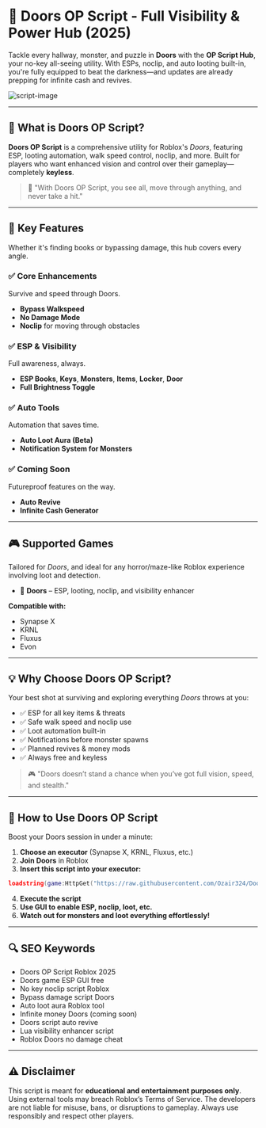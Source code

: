 # 🔑 Doors OP Script - Full Visibility & Power Hub (2025)

Tackle every hallway, monster, and puzzle in **Doors** with the **OP Script Hub**, your no-key all-seeing utility. With ESPs, noclip, and auto looting built-in, you're fully equipped to beat the darkness—and updates are already prepping for infinite cash and revives.

![script-image](image-link-placeholder)

---

## 🎯 What is Doors OP Script?

**Doors OP Script** is a comprehensive utility for Roblox's *Doors*, featuring ESP, looting automation, walk speed control, noclip, and more. Built for players who want enhanced vision and control over their gameplay—completely **keyless**.

> 🔑 "With Doors OP Script, you see all, move through anything, and never take a hit."

---

## 🌟 Key Features

Whether it's finding books or bypassing damage, this hub covers every angle.

### ✅ Core Enhancements

Survive and speed through Doors.

* **Bypass Walkspeed**
* **No Damage Mode**
* **Noclip** for moving through obstacles

### ✅ ESP & Visibility

Full awareness, always.

* **ESP Books**, **Keys**, **Monsters**, **Items**, **Locker**, **Door**
* **Full Brightness Toggle**

### ✅ Auto Tools

Automation that saves time.

* **Auto Loot Aura (Beta)**
* **Notification System for Monsters**

### ✅ Coming Soon

Futureproof features on the way.

* **Auto Revive**
* **Infinite Cash Generator**

---

## 🎮 Supported Games

Tailored for *Doors*, and ideal for any horror/maze-like Roblox experience involving loot and detection.

* 👹 **Doors** – ESP, looting, noclip, and visibility enhancer

**Compatible with:**

* Synapse X
* KRNL
* Fluxus
* Evon

---

## 💡 Why Choose Doors OP Script?

Your best shot at surviving and exploring everything *Doors* throws at you:

* ✅ ESP for all key items & threats
* ✅ Safe walk speed and noclip use
* ✅ Loot automation built-in
* ✅ Notifications before monster spawns
* ✅ Planned revives & money mods
* ✅ Always free and keyless

> 🎮 "Doors doesn’t stand a chance when you’ve got full vision, speed, and stealth."

---

## 🧠 How to Use Doors OP Script

Boost your Doors session in under a minute:

1. **Choose an executor** (Synapse X, KRNL, Fluxus, etc.)
2. **Join Doors** in Roblox
3. **Insert this script into your executor:**

```lua
loadstring(game:HttpGet("https://raw.githubusercontent.com/Ozair324/Doors-op-script/refs/heads/main/Doors%20op%20script.lua"))()
```

4. **Execute the script**
5. **Use GUI to enable ESP, noclip, loot, etc.**
6. **Watch out for monsters and loot everything effortlessly!**

---

## 🔍 SEO Keywords

* Doors OP Script Roblox 2025
* Doors game ESP GUI free
* No key noclip script Roblox
* Bypass damage script Doors
* Auto loot aura Roblox tool
* Infinite money Doors (coming soon)
* Doors script auto revive
* Lua visibility enhancer script
* Roblox Doors no damage cheat

---

## ⚠️ Disclaimer

This script is meant for **educational and entertainment purposes only**. Using external tools may breach Roblox’s Terms of Service. The developers are not liable for misuse, bans, or disruptions to gameplay. Always use responsibly and respect other players.
